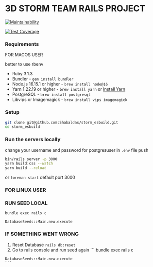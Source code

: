 # 3D STORM TEAM RAILS PROJECT
[![Maintainability](https://api.codeclimate.com/v1/badges/a28a0898c2e289240560/maintainability)](https://codeclimate.com/github/Shabaldas/storm_esbuild/maintainability)

[![Test Coverage](https://api.codeclimate.com/v1/badges/a28a0898c2e289240560/test_coverage)](https://codeclimate.com/github/Shabaldas/storm_esbuild/test_coverage)
### Requirements

FOR MACOS USER

  better to use rbenv

  - Ruby 3.1.3
  - Bundler - `gem install bundler`
  - Node.js 16.15.1 or higher - `brew install node@16`
  - Yarn 1.22.19 or higher - `brew install yarn` or [Install Yarn](https://yarnpkg.com/en/docs/install)
  - PostgreSQL - `brew install postgresql`
  - Libvips or Imagemagick - `brew install vips imagemagick`

  ### Setup
  ```bash
  git clone git@github.com:Shabaldas/storm_esbuild.git
  cd storm_esbuild
  ```
  ### Run the servers locally
  change your username and password for postgresuser in ```.env``` file
  push 
  ```bash
  bin/rails server -p 3000
  yarn build:css --watch
  yarn build --reload
  ```
  or
  ```foreman start```
  default port 3000
### FOR LINUX USER

### RUN SEED LOCAL
  ```
  bundle exec rails c

  DatabaseSeeds::Main.new.execute
  ```

### IF SOMETHING WENT WRONG
  1. Reset Database
    ```
    rails db:reset
    ```
  2. Go to rails console and run seed again
    ```
    bundle exec rails c

    DatabaseSeeds::Main.new.execute
    ```
